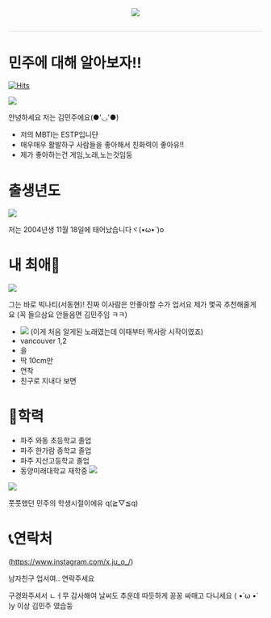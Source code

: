 <div align= "center">
    <img src="https://capsule-render.vercel.app/api?type=waving&color=0:f4e6e6,100:955690&height=180&text=welcome!!&animation=fadeIn&fontColor=ffffff&fontSize=70" />
    </div>
    <div style="text-align: left;"> 
    <h2 style="border-bottom: 1px solid #d8dee4; color: #282d33;">  </h2>  
    <div style="font-weight: 700; font-size: 15px; text-align: left; color: #282d33;">  </div> 
    </div>
    
# 민주에 대해 알아보자!!   

[![Hits](https://hits.seeyoufarm.com/api/count/incr/badge.svg?url=https%3A%2F%2Fgithub.com%2Fminjudo&count_bg=%23BBA5E9&title_bg=%23ED98CF&icon=&icon_color=%23291E28&title=hits&edge_flat=false)](https://hits.seeyoufarm.com)

![](https://i.pinimg.com/564x/f2/93/36/f2933607f9c37141813f2165f74c0efe.jpg)

 안녕하세요 저는  김민주에요(●'◡'●)
-  저의 MBTI는 ESTP입니댠
-  매우매우 활발하구 사람들을 좋아해서 친화력이 좋아유!!
-  제가 좋아하는건 게임,노래,노는것임둥 


# 출생년도


![](https://i.pinimg.com/564x/b2/a7/af/b2a7af8147ec024b6aeb4fe80fa35c4f.jpg)



저는 2004년생 11월 18일에 태어났습니다ヾ(•ω•`)o


# 내 최애🤍

![](https://search.pstatic.net/common/?src=http%3A%2F%2Fblogfiles.naver.net%2FMjAyMzA2MDhfMTM4%2FMDAxNjg2MTk5NjIwNjky.REH59jZexDrpgPQGzq8Kw3gbLbjnweyWnoL4-BCbDCMg.MMW90LPnmyhRi4rAWcFrldUL8xBvqn4iU9uD7v3dbnYg.JPEG.qkrdmsdhr95%2FIMG_7060.jpg&type=sc960_832)


그는 바로 빅나티(서동현)! 진짜 이사람은 안좋아할 수가 업서요 제가 몇곡 추천해줄게요 
(꼭 들으삼요 안들음면 김민주임 ㅋㅋ)

- ![](https://youtu.be/iZEXqZoIK_Q?si=eTW9KGjJitx4M0iR)
(이게 처음 알게된 노래였는데 이때부터 짝사랑 시작이였죠)  
- vancouver 1,2
- 을
- 딱 10cm만
- 연착
- 친구로 지내다 보면


# 🏫학력
- 파주 와동 초등학교 졸업
- 파주 한가람 중학교 졸업
- 파주 지산고등학교 졸업
- 동양미래대학교 재학중
![](https://lh3.googleusercontent.com/pw/ADCreHcSo5IgYDSaUJbIzpzM7Hw9_3oOvrK8-I_ZRO6EWH0mW5FfOpkY2bbtAr4YwzBBAeR7QPC--TgwAfUnsC5NvBMyvk5uywA5kKcsyKvk5aXa-ptFT6v4kHINIL4yIKuTjbzJYZuz8M3sK71g04jnuh3FB6P6H3bB6tN4LoBiS4-_MssTcMiQvxKKPn78WoCJuNldjJPnAPS2SDl6G7VjHbHbUclT9FAIsGTuqP88NABd0409QZzr6aWS6WGCRVIek6Jl6wmK80HtFvavMIu4AzM5zZnkEEG3MQmZvIRIIzEwroyerBuEotSV5VSns4haljOsOrbcbFxu7Upa7UVk4fJeeQezyjaE9s-xFm1deEyZyKhXuAufhPGoa4hCez1IoMDOaSUrxBW6ncvPyTPlojqRuA_Pbe07u__RTW3eKykiui1pO7KJwukwGz3ysOZWGDFnfbuWzGdmOT0brzXs9wpKj94ytyHeIZWccwjG2-3MYH9jhADTvky-0BkFVuS318VzgSwv9xqJ7nkYlQTjhzn1q-05PuFn4-R-uM4ULtFyO25Ec-n9_EnVcm16hkUI0Sbhg8Esweeu0XgADeheLv6Xk5oQs6SwKTwq-w04yYZV_bJhmOcyjLknMeLiO7LH_7jR6lD3pvWnsM12xYCVnxi_x2nyc3wQjbmdsQMH-KivUj94InhTrxIzIl0LHq5nAtOglsfoyVWblL69py8998NQyziJSSLXa4kznyyREmdarC2mTYNzwaNWIdpxZxTVcFhv5XPGqLmT9jjM_QzBuUWhtNdnH-bHpy4XptW1vnclgiGnXcFkHEmzz540T06bNHVubT5_T2EQUg__wGnY3hfv3hMi7FwT0fx-josQAbXc-9BE2LNMTumX5pTLuvpKOw=w963-h963-s-no?authuser=0)
  
![](https://lh3.googleusercontent.com/pw/ADCreHd_YimaajLzONTK2zWhadRCbjbDSlkIYQeYfjRh-i_C14p3TVHBx32-7qXkfjrBDaoFgexfi_Gb729Iu8FtN1KbIWtEyk8lVnM9VbPyVwcnO5m4GqCdIX58qIM1mT0HJj4rgqxaNLWzmh5fUSWhuigQd6OdRZh3kpMS3gc5G_KBmzSCZxqhjo0L9cJFGn1_qL5LJYumJskMOX8IQlU6IDOn_xC98xz1lzGE0_1tPoZ3GbR7MSs8_tuqsEGGNWxefPXPQ4xcOVQ1Y1QZwt9P-Xh0HJDTzc-Bhl1AbAp_Qb091o8ZkjZe6DoIPeNdnMLH5SFNvYj31skEjfAgNKNrmUT3cXc15tuk6lCTB6lSa5o5hIorr3ttRsHsQj5w9ZCsvhbr-rCggLDFj2c6UZrOb9XTKX2Cj2x6aBWCsU_N83mwfZiv4PvZtWFUI0xG1JkvfFotUn4i1BvEx5vfiADS400bixCi2EQS4R5pEbDCFntKTcATGkNC3o0iShxSM4-JC8kdakSoFkxsyXXbJjbK8xNGIw9bGy5A2dj4TJPHKK1EOOCtrC7U78b_jgRNOjw1o6OteoetrzfKA0P_STOQKgulPF8-_vUHtJME1HIhuTXANTsp5xX_tYrZNB87Dx3_MWSrz9icvmNJyBI_I49viKlfyoXCIm17lfxilETjBAB348B7lKDEuxKnBJUiaMNpSSiNXKJThWMMrMPlvZl2ZsdmybN7fia8rroSA--z_WnvQiSc6JaGrNHictBbcCFMLAKIsSsUBNPQChzsWoiNdaoFW_CV3aggoCOxCNQIHAJ39jgMo-dHxigqFH8hbUJ8jX9t5FqaAbu-sGsPlvZ-mhv4PtOku1B2zF0gkKZxyOkdTLO9-qYT1O5Hv6G-FySuVw=w963-h963-s-no?authuser=0)


풋풋했던 민주의 학생시절이에유 q(≧▽≦q)



# 📞연락처
(https://www.instagram.com/x.ju_o_/)

남자친구 업서여.. 연락주세요 

구경와주셔서 ㄴㅓ무 감사해여 날씨도 추운데 따듯하게 꽁꽁 싸매고 다니세요 ( •̀ ω •́ )y
이상 김민주 였습둥
